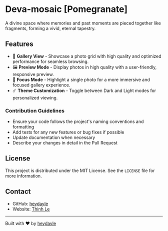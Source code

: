 # Deva-mosaic [Pomegranate]

A divine space where memories and past moments are pieced together like fragments, forming a vivid, eternal tapestry. 

## Features

- 🪩 **Gallery View** - Showcase a photo grid with high quality and optimized performance for seamless browsing.
- 🖼 **Preview Mode** - Display photos in high quality with a user-friendly, responsive preview.
- 🎯 **Focus Mode** - Highlight a single photo for a more immersive and focused gallery experience.
- ☄️ **Theme Customization** - Toggle between Dark and Light modes for personalized viewing.

### Contribution Guidelines

- Ensure your code follows the project's naming conventions and formatting
- Add tests for any new features or bug fixes if possible
- Update documentation when necessary
- Describe your changes in detail in the Pull Request

## License

This project is distributed under the MIT License. See the `LICENSE` file for more information.

## Contact

- GitHub: [heydayle](https://github.com/heydayle)
- Website: [Thinh Le](https://thinh.io.vn)

---

Built with ❤️ by [heydayle](https://github.com/heydayle)
